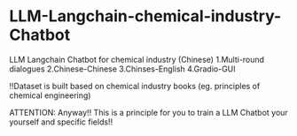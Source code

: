 # LLM-Langchain-chemical-industry-Chatbot
LLM Langchain Chatbot for chemical industry (Chinese)
1.Multi-round dialogues
2.Chinese-Chinese
3.Chinses-English
4.Gradio-GUI

!!Dataset is built based on chemical industry books (eg. principles of chemical engineering)

ATTENTION: Anyway!! This is a principle for you to train a LLM Chatbot your yourself and specific fields!!
